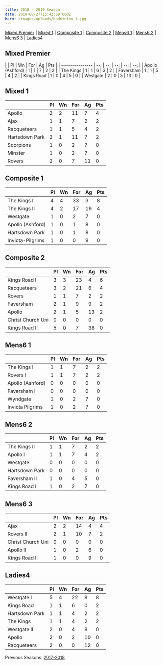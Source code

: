 ```yaml
---
title: 2018 - 2019 Season
date: 2018-08-27T15:42:59.000Z
hero: /images/uploads/badminton_1.jpg
---
```

[Mixed Premier](#mixed-premier) | [Mixed 1](#mixed-1) | [Composite 1](#composite-1) | [Composite 2](#composite-2) | [Mens6 1](#mens6-1) | [Mens6 2](#mens6-2) | [Mens6 3](#mens6-3) | [Ladies4](#ladies4)

## Mixed Premier

|                  | Pl  | Wn  | For | Ag  | Pts |
| ---------------- | --; | --; | --; | --; | --; |
| Apollo (Ashford) | 1   | 1   | 7   | 2   | 2   |
| The Kings        | 1   | 1   | 6   | 3   | 2   |
| Faversham        | 1   | 1   | 5   | 4   | 2   |
| Kings Road       | 1   | 0   | 4   | 5   | 0   |
| Westgate         | 2   | 0   | 5   | 13  | 0   |


## Mixed 1

|                | Pl  | Wn  | For | Ag  | Pts |
| -------------- | --- | --- | --- | --- | --- |
| Apollo         | 2   | 2   | 11  | 7   | 4   |
| Ajax           | 1   | 1   | 7   | 2   | 2   |
| Racqueteers    | 1   | 1   | 5   | 4   | 2   |
| Hartsdown Park | 2   | 1   | 11  | 7   | 2   |
| Scorpions      | 1   | 0   | 2   | 7   | 0   |
| Minster        | 1   | 0   | 2   | 7   | 0   |
| Rovers         | 2   | 0   | 7   | 11  | 0   |


## Composite 1

|                  | Pl  | Wn  | For | Ag  | Pts |
| ---------------- | --- | --- | --- | --- | --- |
| The Kings I      | 4   | 4   | 33  | 3   | 8   |
| The Kings II     | 4   | 2   | 17  | 19  | 4   |
| Westgate         | 1   | 0   | 2   | 7   | 0   |
| Apollo (Ashford) | 1   | 0   | 1   | 8   | 0   |
| Hartsdown Park   | 1   | 0   | 1   | 8   | 0   |
| Invicta-Pilgrims | 1   | 0   | 0   | 9   | 0   |



## Composite 2

|                   | Pl  | Wn  | For | Ag  | Pts |
| ----------------- | --- | --- | --- | --- | --- |
| Kings Road I      | 3   | 3   | 23  | 4   | 6   |
| Racqueteers       | 3   | 2   | 21  | 6   | 4   |
| Rovers            | 1   | 1   | 7   | 2   | 2   |
| Faversham         | 2   | 1   | 9   | 9   | 2   |
| Apollo            | 2   | 1   | 5   | 13  | 2   |
| Christ Church Uni | 0   | 0   | 0   | 0   | 0   |
| Kings Road II     | 5   | 0   | 7   | 38  | 0   |


## Mens6 1

|                  | Pl  | Wn  | For | Ag  | Pts |
| ---------------- | --- | --- | --- | --- | --- |
| The Kings I      | 1   | 1   | 7   | 2   | 2   |
| Rovers I         | 1   | 1   | 7   | 2   | 2   |
| Apollo (Ashford) | 0   | 0   | 0   | 0   | 0   |
| Faversham I      | 0   | 0   | 0   | 0   | 0   |
| Wyndgate         | 1   | 0   | 2   | 7   | 0   |
| Invicta Pilgrims | 1   | 0   | 2   | 7   | 0   |


## Mens6 2

|                | Pl  | Wn  | For | Ag  | Pts |
| -------------- | --- | --- | --- | --- | --- |
| The Kings II   | 1   | 1   | 7   | 2   | 2   |
| Apollo I       | 1   | 1   | 7   | 4   | 2   |
| Westgate       | 0   | 0   | 0   | 0   | 0   |
| Hartsdown Park | 0   | 0   | 0   | 0   | 0   |
| Faversham II   | 1   | 0   | 4   | 5   | 0   |
| Kings Road I   | 1   | 0   | 2   | 7   | 0   |


## Mens6 3

|                   | Pl  | Wn  | For | Ag  | Pts |
| ----------------- | --- | --- | --- | --- | --- |
| Ajax              | 2   | 2   | 14  | 4   | 4   |
| Rovers II         | 2   | 1   | 10  | 7   | 2   |
| Christ Church Uni | 0   | 0   | 0   | 0   | 0   |
| Apollo II         | 1   | 0   | 2   | 6   | 0   |
| Kings Road II     | 1   | 0   | 0   | 9   | 0   |


## Ladies4

|                | Pl  | Wn  | For | Ag  | Pts |
| -------------- | --- | --- | --- | --- | --- |
| Westgate I     | 5   | 4   | 22  | 8   | 8   |
| Kings Road     | 1   | 1   | 6   | 0   | 2   |
| Hartsdown Park | 1   | 1   | 4   | 2   | 2   |
| The Kings      | 1   | 1   | 4   | 2   | 2   |
| Westgate II    | 2   | 0   | 4   | 8   | 0   |
| Apollo         | 2   | 0   | 2   | 10  | 0   |
| Racqueteers    | 2   | 0   | 0   | 12  | 0   |


Previous Seasons: [2017-2018](/tables/season-2017-2018)
